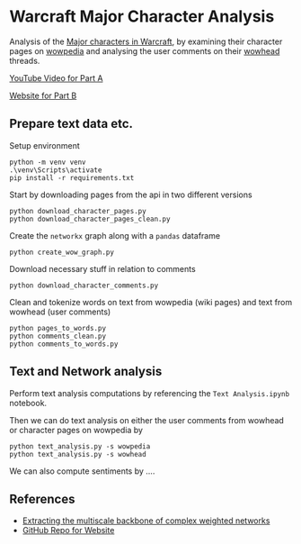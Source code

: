 # Warcraft Major Character Analysis
Analysis of the [Major characters in Warcraft](https://wowpedia.fandom.com/wiki/Major_characters), by examining their character pages on [wowpedia](https://wowpedia.fandom.com/wiki/Wowpedia) and analysing the user comments on their [wowhead](https://www.wowhead.com/) threads.



[YouTube Video for Part A](https://www.youtube.com/watch?v=JJx5f5nSYfs)

[Website for Part B](https://youngpenguin.github.io/WOWenShittyWebsite/)


## Prepare text data etc.
Setup environment
```
python -m venv venv
.\venv\Scripts\activate
pip install -r requirements.txt
```
Start by downloading pages from the api in two different versions
```
python download_character_pages.py
python download_character_pages_clean.py
```
Create the `networkx` graph along with a `pandas` dataframe
```
python create_wow_graph.py
```
Download necessary stuff in relation to comments
```
python download_character_comments.py
```
Clean and tokenize words on text from wowpedia (wiki pages) and text from wowhead (user comments)
```
python pages_to_words.py
python comments_clean.py
python comments_to_words.py
```

## Text and Network analysis
Perform text analysis computations by referencing the `Text Analysis.ipynb` notebook.

Then we can do text analysis on either the user comments from wowhead or character pages on wowpedia by
```
python text_analysis.py -s wowpedia
python text_analysis.py -s wowhead
```

We can also compute sentiments by ....


## References
- [Extracting the multiscale backbone of complex
weighted networks](https://www.pnas.org/content/pnas/106/16/6483.full.pdf)
- [GitHub Repo for Website](https://github.com/YoungPenguin/WOWenShittyWebsite)
